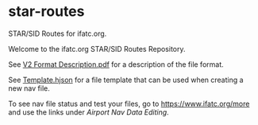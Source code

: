 # star-routes
STAR/SID Routes for ifatc.org.

Welcome to the ifatc.org STAR/SID Routes Repository.

See [V2 Format Description.pdf](https://github.com/GoldenSpotter/star-routes/blob/master/V2%20Format%20Description.pdf) for a description of the file format.

See [Template.hjson](https://github.com/GoldenSpotter/star-routes/blob/master/template.hjson) for a file template that can be used when creating a new nav file.

To see nav file status and test your files, go to https://www.ifatc.org/more and use the links under *Airport Nav Data Editing*.
